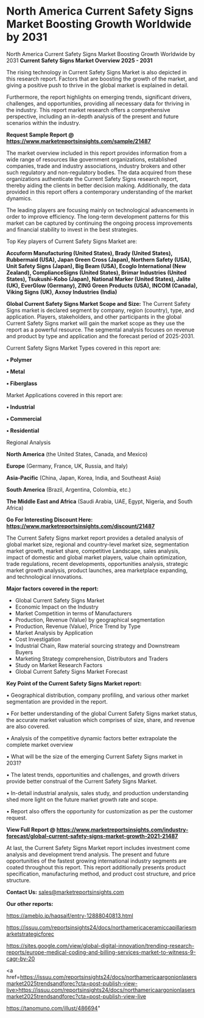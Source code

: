 # North America Current Safety Signs Market Boosting Growth Worldwide by 2031
North America Current Safety Signs Market Boosting Growth Worldwide by 2031
<Strong> Current Safety Signs Market Overview 2025 - 2031</strong>

The rising technology in Current Safety Signs Market is also depicted in this research report. Factors that are boosting the growth of the market, and giving a positive push to thrive in the global market is explained in detail.

Furthermore, the report highlights on emerging trends, significant drivers, challenges, and opportunities, providing all necessary data for thriving in the industry. This report market research offers a comprehensive perspective, including an in-depth analysis of the present and future scenarios within the industry.

<strong>Request Sample Report @ <a href=https://www.marketreportsinsights.com/sample/21487>https://www.marketreportsinsights.com/sample/21487</a></strong>

The market overview included in this report provides information from a wide range of resources like government organizations, established companies, trade and industry associations, industry brokers and other such regulatory and non-regulatory bodies. The data acquired from these organizations authenticate the Current Safety Signs research report, thereby aiding the clients in better decision making. Additionally, the data provided in this report offers a contemporary understanding of the market dynamics.

The leading players are focusing mainly on technological advancements in order to improve efficiency. The long-term development patterns for this market can be captured by continuing the ongoing process improvements and financial stability to invest in the best strategies.

Top Key players of Current Safety Signs Market are:

<strong>Accuform Manufacturing (United States), Brady (United States), Rubbermaid (USA), Japan Green Cross (Japan), Northern Safety (USA), Unit Safety Signs (Japan), Big Beam (USA), Ecoglo International (New Zealand), ComplianceSigns (United States), Brimar Industries (United States), Tsukushi-Kobo (Japan), National Marker (United States), Jalite (UK), EverGlow (Germany), ZING Green Products (USA), INCOM (Canada), Viking Signs (UK), Axnoy Industries (India)</strong>

<strong><b>Global Current Safety Signs Market Scope and Size:</b></strong>
The Current Safety Signs market is declared segment by company, region (country), type, and application. Players, stakeholders, and other participants in the global Current Safety Signs market will gain the market scope as they use the report as a powerful resource. The segmental analysis focuses on revenue and product by type and application and the forecast period of 2025-2031.

Current Safety Signs Market Types covered in this report are:

<strong>• Polymer

• Metal

• Fiberglass</strong>

Market Applications covered in this report are:

<strong>• Industrial

• Commercial

• Residential</strong> 

Regional Analysis

<strong>North America</strong> (the United States, Canada, and Mexico)

<strong>Europe</strong> (Germany, France, UK, Russia, and Italy)

<strong>Asia-Pacific</strong> (China, Japan, Korea, India, and Southeast Asia)

<strong>South America</strong> (Brazil, Argentina, Colombia, etc.)

<strong>The Middle East and Africa</strong> (Saudi Arabia, UAE, Egypt, Nigeria, and South Africa)

<strong>Go For Interesting Discount Here: <a href=https://www.marketreportsinsights.com/discount/21487>https://www.marketreportsinsights.com/discount/21487</a></strong>

The Current Safety Signs market report provides a detailed analysis of global market size, regional and country-level market size, segmentation market growth, market share, competitive Landscape, sales analysis, impact of domestic and global market players, value chain optimization, trade regulations, recent developments, opportunities analysis, strategic market growth analysis, product launches, area marketplace expanding, and technological innovations.

<strong><b>Major factors covered in the report:</b></strong>
<ul>
  <li>Global Current Safety Signs Market </li>
  <li>Economic Impact on the Industry</li>
  <li>Market Competition in terms of Manufacturers</li>
  <li>Production, Revenue (Value) by geographical segmentation</li>
  <li>Production, Revenue (Value), Price Trend by Type</li>
  <li>Market Analysis by Application</li>
  <li>Cost Investigation</li>
  <li>Industrial Chain, Raw material sourcing strategy and Downstream Buyers</li>
  <li>Marketing Strategy comprehension, Distributors and Traders</li>
  <li>Study on Market Research Factors</li>
  <li>Global Current Safety Signs Market Forecast</li>
</ul>

<strong><b>Key Point of the Current Safety Signs Market report:</b></strong>

• Geographical distribution, company profiling, and various other market segmentation are provided in the report.

• For better understanding of the global Current Safety Signs market status, the accurate market valuation which comprises of size, share, and revenue are also covered.

• Analysis of the competitive dynamic factors better extrapolate the complete market overview

• What will be the size of the emerging Current Safety Signs market in 2031?

• The latest trends, opportunities and challenges, and growth drivers provide better construal of the Current Safety Signs Market.

• In-detail industrial analysis, sales study, and production understanding shed more light on the future market growth rate and scope.

• Report also offers the opportunity for customization as per the customer request.

<strong><b>View Full Report @ <a href=https://www.marketreportsinsights.com/industry-forecast/global-current-safety-signs-market-growth-2021-21487>https://www.marketreportsinsights.com/industry-forecast/global-current-safety-signs-market-growth-2021-21487</a></b></strong>


At last, the Current Safety Signs Market report includes investment come analysis and development trend analysis. The present and future opportunities of the fastest growing international industry segments are coated throughout this report. This report additionally presents product specification, manufacturing method, and product cost structure, and price structure.

<strong>Contact Us:</strong>
sales@marketreportsinsights.com

<strong>Our other reports:</strong>

<a href=https://ameblo.jp/haqsaif/entry-12888040813.html>https://ameblo.jp/haqsaif/entry-12888040813.html</a>

<a href=https://issuu.com/reportsinsights24/docs/northamericaceramiccapillariesmarketstrategicforec>https://issuu.com/reportsinsights24/docs/northamericaceramiccapillariesmarketstrategicforec</a>

<a href=https://sites.google.com/view/global-digital-innovation/trending-research-reports/europe-medical-coding-and-billing-services-market-to-witness-9-cagr-by-20>https://sites.google.com/view/global-digital-innovation/trending-research-reports/europe-medical-coding-and-billing-services-market-to-witness-9-cagr-by-20</a>

<a href=https://issuu.com/reportsinsights24/docs/northamericaargonionlasersmarket2025trendsandforec?cta=post-publish-view-live>https://issuu.com/reportsinsights24/docs/northamericaargonionlasersmarket2025trendsandforec?cta=post-publish-view-live</a>

<a href=https://tanomuno.com/illust/486694>https://tanomuno.com/illust/486694</a>"
